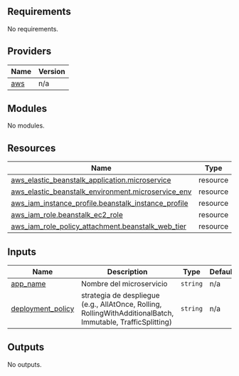 ## Requirements

No requirements.

## Providers

| Name | Version |
|------|---------|
| <a name="provider_aws"></a> [aws](#provider\_aws) | n/a |

## Modules

No modules.

## Resources

| Name | Type |
|------|------|
| [aws_elastic_beanstalk_application.microservice](https://registry.terraform.io/providers/hashicorp/aws/latest/docs/resources/elastic_beanstalk_application) | resource |
| [aws_elastic_beanstalk_environment.microservice_env](https://registry.terraform.io/providers/hashicorp/aws/latest/docs/resources/elastic_beanstalk_environment) | resource |
| [aws_iam_instance_profile.beanstalk_instance_profile](https://registry.terraform.io/providers/hashicorp/aws/latest/docs/resources/iam_instance_profile) | resource |
| [aws_iam_role.beanstalk_ec2_role](https://registry.terraform.io/providers/hashicorp/aws/latest/docs/resources/iam_role) | resource |
| [aws_iam_role_policy_attachment.beanstalk_web_tier](https://registry.terraform.io/providers/hashicorp/aws/latest/docs/resources/iam_role_policy_attachment) | resource |

## Inputs

| Name | Description | Type | Default | Required |
|------|-------------|------|---------|:--------:|
| <a name="input_app_name"></a> [app\_name](#input\_app\_name) | Nombre del microservicio | `string` | n/a | yes |
| <a name="input_deployment_policy"></a> [deployment\_policy](#input\_deployment\_policy) | strategia de despliegue (e.g., AllAtOnce, Rolling, RollingWithAdditionalBatch, Immutable, TrafficSplitting) | `string` | n/a | yes |

## Outputs

No outputs.
